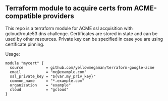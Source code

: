 ## Terraform module to acquire certs from ACME-compatible providers

This repo is a terraform module for ACME ssl acquisition with gcloud/route53 dns challenge.
Certificates are stored in state and can be used by other resources. Private key can be specified in case you are using certificate pinning.

Usage:

```
module "mycert" {
  source          = github.com/yellowmegaman/terraform-google-acme
  email           = "me@example.com"
  ssl_private_key = "${var.my_priv_key}"
  common_name     = "*.example.com"
  organization    = "example"
  cloud           = "gcloud"
}

```
